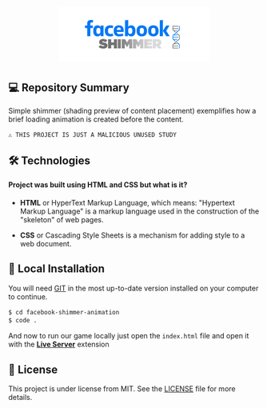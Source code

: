 <h1 align="center">
    <img src="./assets/icon-repo-shimmer.png" alt="Facebook Shimmer by Jhony Walker" width="300px" />
</h1>

## 💻 Repository Summary

Simple shimmer (shading preview of content placement) exemplifies how a brief loading animation is created before the content.

```text
⚠ THIS PROJECT IS JUST A MALICIOUS UNUSED STUDY
```

## 🛠 Technologies

#### Project was built using **HTML** and **CSS** but what is it?

- **HTML** or HyperText Markup Language, which means: "Hypertext Markup Language" is a markup language used in the construction of the "skeleton" of web pages.

- **CSS** or Cascading Style Sheets is a mechanism for adding style to a web document.

## 🔨 Local Installation

You will need [GIT](https://git-scm.com/) in the most up-to-date version installed on your computer to continue.

```bash
$ cd facebook-shimmer-animation
$ code .
```

And now to run our game locally just open the `index.html` file and open it with the **[Live Server](https://marketplace.visualstudio.com/items?itemName=ritwickdey.LiveServer)** extension

## 📖 License

This project is under license from MIT. See the [LICENSE](LICENSE.md) file for more details.
